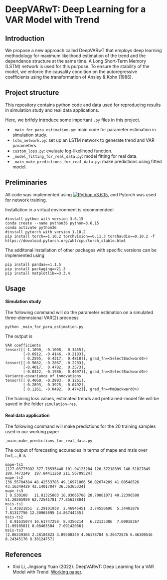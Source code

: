# DeepVARwT: Deep Learning for a VAR Model with Trend
## Introduction
We propose a new approach called DeepVARwT that employs deep learning methodology for maximum likelihood estimation of the trend and the dependence structure at the same time. A Long Short-Term Memory (LSTM) network is used for this purpose. To ensure the stability of the model, we enforce the causality condition on the autoregressive coefficients using the transformation of Ansley & Kohn (1986). 

## Project structure
This repository contains python code and data used for reproducing results in simulation study and real data applications.

Here, we brifely introduce some important `.py` files in this project.

- `_main_for_para_estimation.py`: main code for parameter estimation in simulation study.
- `lstm_network.py`: set up an LSTM network to generate trend and VAR parameters.
- `custom_loss.py`: evaluate log-likelihood function.
- `_model_fitting_for_real_data.py`: model fitting for real data.
- `_main_make_predictions_for_real_data.py`: make predictions using fitted model.


## Preliminaries
All code was implemented using 
[![Python v3.6.15](https://img.shields.io/badge/python-v3.6.15-blue.svg)](https://www.python.org/downloads/release/python-3615/), and Pytorch was used for network training.

Installation in a virtual environment is recommended:
```
#install python with version 3.6.15
conda create --name python36 python=3.6.15
conda activate python36
#install pytorch with version 1.10.2
pip install torch==1.10.2 torchvision==0.11.3 torchaudio==0.10.2 -f https://download.pytorch.org/whl/cpu/torch_stable.html
```

The additonal installation of other packages with specific versions can be implemented using
```
pip install pandas==1.1.5 
pip install packaging==21.3 
pip install matplotlib==3.3.4
```
## Usage
#### Simulation study
The following command will do the parameter estimation on a simulated three-diemnsional VAR(2) procoess
```
python _main_for_para_estimation.py
```
The output is 
```
VAR coefficients
tensor([[-1.1090, -0.1008,  0.3455],
        [-0.6912, -0.4146, -0.2183],
        [ 0.2595,  0.4317,  0.4818]], grad_fn=<SelectBackward0>)
tensor([[-0.5682, -0.2867, -0.2283],
        [-0.4017,  0.4702,  0.3573],
        [-0.0322, -0.1986,  0.4697]], grad_fn=<SelectBackward0>)
Variance-covariance of innovations
tensor([[ 0.4660, -0.2893,  0.1261],
        [-0.2893,  0.3925, -0.0492],
        [ 0.1261, -0.0492,  0.4742]], grad_fn=<MmBackward0>)
```
The training loss values, estimated trends and pretrained-model file will be saved in the folder `simulation-res`.
#### Real data application
The following command will make predictions for the 20 training samples used in our working paper
```
_main_make_predictions_for_real_data.py
```
The output of forecasting accuracies in terms of mape and msis over h=1,...,8 is 
```
mape-ts1
[127.03773982 377.76535448 101.94123284 126.37218399 146.51827849 180.7473249  197.84411268 211.56709524]
mape-ts2
[36.55704384 48.42553785 49.16971866 50.02674209 41.00548526 43.16349429 42.14017047 36.36365334]
mape-ts3
[ 8.530108   11.81325803 18.03065788 28.70881071 40.22396588 51.20305959 62.72541781 77.85637804]
msis-ts1
[ 1.43821851  2.29101938  2.46945451  3.74550696  5.34402876  7.81317756 12.30963895 14.86744255]
msis-ts2
[ 8.91635074 10.61747258  8.4356214   6.22135386  7.09018367 11.09105811 8.08463584  7.09142066]
msis-ts3
[2.06339364 2.28184823 3.09500349 4.06178784 5.20472876 6.46300516 8.24345176 8.30124757]
```

References
----------

- Xixi Li, Jingsong Yuan (2022).  DeepVARwT: Deep Learning for a VAR Model with Trend.  [Working paper]().


